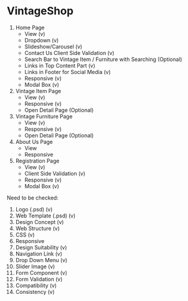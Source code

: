 # VintageShop
1. Home Page
    - View (v)
    - Dropdown (v)
    - Slideshow/Carousel (v)
    - Contact Us Client Side Validation (v)
    - Search Bar to Vintage Item / Furniture with Searching (Optional)
    - Links in Top Content Part (v)
    - Links in Footer for Social Media (v)
    - Responsive (v)
    - Modal Box (v)
2. Vintage Item Page
    - View (v)
    - Responsive (v)
    - Open Detail Page (Optional)
3. Vintage Furniture Page
    - View (v)
    - Responsive (v)
    - Open Detail Page (Optional)
4. About Us Page
    - View
    - Responsive
5. Registration Page
    - View (v)
    - Client Side Validation (v)
    - Responsive (v)
    - Modal Box (v)

Need to be checked:
1. Logo (.psd) (v)
2. Web Template (.psd) (v)
3. Design Concept (v)
4. Web Structure (v)
5. CSS (v)
6. Responsive
7. Design Suitability (v)
8. Navigation Link (v)
9. Drop Down Menu (v)
10. Slider Image (v)
11. Form Component (v)
12. Form Validation (v)
13. Compatibility (v)
14. Consistency (v)
